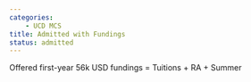 ```yaml
---
categories:
    - UCD MCS
title: Admitted with Fundings
status: admitted
---
```

Offered first-year 56k USD fundings = Tuitions + RA + Summer
